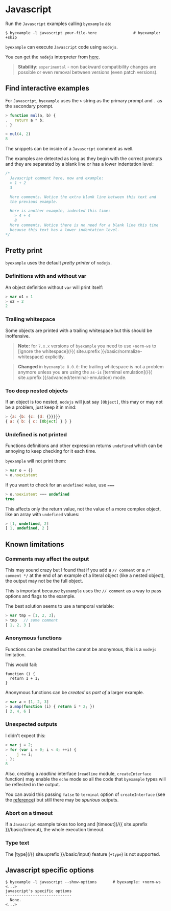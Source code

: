 # Javascript

Run the `Javascript` examples calling `byexample` as:

```shell
$ byexample -l javascript your-file-here                # byexample: +skip
```

``byexample`` can execute ``Javascript`` code using ``nodejs``.

You can get the `nodejs` interpreter from [here](https://nodejs.org/en/download/).

> **Stability**: ``experimental`` - non backward compatibility changes are
> possible or even removal between versions (even patch versions).

## Find interactive examples

For ``Javascript``, ``byexample`` uses the ``>`` string as the primary prompt
and ``.`` as the secondary prompt.

```javascript
> function mul(a, b) {
.   return a * b;
. }

> mul(4, 2)
8
```

The snippets can be inside of a ``Javascript`` comment as well.

The examples are detected as long as they
begin with the correct prompts and they are separated by a blank line
or has a lower indentation level:

```javascript
/*
  Javascript comment here, now and example:
  > 1 + 2
  3

  More comments. Notice the extra blank line between this text and
  the previous example.

  Here is another example, indented this time:
    > 4 + 4
    8
  More comments. Notice there is no need for a blank line this time
  because this text has a lower indentation level.
*/
```

## Pretty print

``byexample`` uses the default *pretty printer* of ``nodejs``.


### Definitions with and without var

An object definition without ``var`` will print itself:

```javascript
> var o1 = 1
> o2 = 2
2
```

### Trailing whitespace

Some objects are printed with a trailing whitespace but this should be
inoffensive.

> **Note:** for ``7.x.x`` versions of ``byexample`` you need to use ``+norm-ws``
> to [ignore the whitespace](/{{ site.uprefix }}/basic/normalize-whitespace)
> explicitly.

> **Changed** in ``byexample 8.0.0``: the trailing whitespace is not
> a problem anymore unless you are using the ``as-is``
> [terminal emulation](/{{ site.uprefix }}/advanced/terminal-emulation) mode.

### Too deep nested objects

If an object is too nested, ``nodejs`` will just say ``[Object]``, this
may or may not be a problem, just keep it in mind:

```javascript
> {a: {b: {c: {d: {}}}}}
{ a: { b: { c: [Object] } } }
```

### Undefined is not printed

Functions definitions and other expression returns ``undefined``
which can be annoying to keep checking for it each time.

``byexample`` will not print them:

```javascript
> var o = {}
> o.noexistent
```

If you want to check for an ``undefined`` value, use ``===``

```javascript
> o.noexistent === undefined
true
```

This affects only the return value, not the value of a more
complex object, like an array with ``undefined`` values:

```javascript
> [1, undefined, 2]
[ 1, undefined, 2 ]
```


## Known limitations

### Comments may affect the output

This may sound crazy but I found that if you add a ``// comment``
or a ``/* comment */`` at the end of an example of a literal object
(like a nested object), the output may not be the full object.

This is important because ``byexample`` uses the ``// comment`` as a
way to pass options and flags to the example.

The best solution seems to use a temporal variable:

```javascript
> var tmp = [1, 2, 3];
> tmp   // some comment
[ 1, 2, 3 ]
```

### Anonymous functions

Functions can be created but the cannot be anonymous, this is
a ``nodejs`` limitation.

This would fail:

```
function () {
  return 1 + 1;
}
```

Anonymous functions can be *created as part of* a larger example.

```javascript
> var a = [1, 2, 3]
> a.map(function (i) { return i * 2; })
[ 2, 4, 6 ]
```

### Unexpected outputs

I didn't expect this:

```javascript
> var j = 2;
> for (var i = 0; i < 4; ++i) {
.    j += i;
. };
8
```

Also, creating a *readline* interface (`readline` module, `createInterface`
function) may enable the `echo` mode so all the code that `byexample` types
will be reflected in the output.

You can avoid this passing `false` to `terminal` option of `createInterface`
(see the [reference](https://nodejs.org/api/readline.html)) but
still there may be *spurious* outputs.

### Abort on a timeout

If a `Javascript` example takes too long and
[timeout](/{{ site.uprefix }}/basic/timeout), the whole execution
timeout.

### Type text

The [type](/{{ site.uprefix }}/basic/input)
feature (`+type`) is not supported.

## Javascript specific options

```
$ byexample -l javascript --show-options       # byexample: +norm-ws
<...>
javascript's specific options
-----------------------------
  None.
<...>
```
